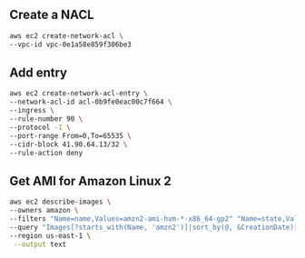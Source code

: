 ## Create a NACL

```sh
aws ec2 create-network-acl \
--vpc-id vpc-0e1a58e859f306be3
```

## Add entry

```sh
aws ec2 create-network-acl-entry \
--network-acl-id acl-0b9fe0eac00c7f664 \
--ingress \
--rule-number 90 \
--protocol -1 \
--port-range From=0,To=65535 \
--cidr-block 41.90.64.13/32 \
--rule-action deny
```


## Get AMI for Amazon Linux 2

```sh
aws ec2 describe-images \
--owners amazon \
--filters "Name=name,Values=amzn2-ami-hvm-*-x86_64-gp2" "Name=state,Values=available" \
--query "Images[?starts_with(Name, 'amzn2')]|sort_by(@, &CreationDate)[-1].ImageId" \
--region us-east-1 \
 --output text
```